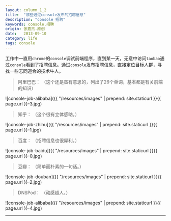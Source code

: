 ```yaml
---
layout: column_1_2
title:  "那些通过console发布的招聘信息"
description: "console 招聘"
keywords: console,招聘
origin: 张嘉杰.原创
date:   2013-09-10
category: life
tags: console
---
```

工作中一直用`chrome`的`console`调试前端程序，直到某一天，无意中访问`taobao`通过`console`看到了招聘信息。通过`console`发布招聘信息，直接定位目标人群，寻找一些志同道合的技术牛人。  
<!--more-->

> 阿里巴巴：  （这个还是蛮有意思的，列出了26个单词，基本都是有关前端的知识）  

![console-job-alibaba]({{ "/resources/images" | prepend: site.staticurl }}{{ page.url }}-3.jpg)

> 知乎：  （这个很有立体感呐。）  

![console-job-zhihu]({{ "/resources/images" | prepend: site.staticurl }}{{ page.url }}-1.jpg)

> 百度：  （招聘信息也很犀利。）  

![console-job-baidu]({{ "/resources/images" | prepend: site.staticurl }}{{ page.url }}-0.jpg)  

> 豆瓣：  （简单而朴素的一句话。）  

![console-job-douban]({{ "/resources/images" | prepend: site.staticurl }}{{ page.url }}-2.jpg)

> DNSPod：  （动感超人。）  

![console-job-alibaba]({{ "/resources/images" | prepend: site.staticurl }}{{ page.url }}-4.jpg)  

---------------------------------------